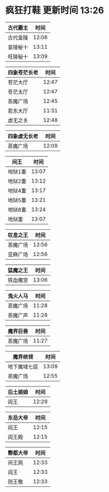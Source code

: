 # 疯狂打鞋 更新时间 13:26

| 古代霸主   | 时间    |
|--------|-------|
| 古代皇陵 | 12:06 |
| 皇陵秘十 | 13:11 |
| 旺陵秘十 | 13:09 |

| 四象苍茫长老   | 时间    |
|--------|-------|
| 苍茫大厅 | 12:47 |
| 苍茫太厅 | 12:47 |
| 恶魔广场 | 12:45 |
| 若东大厅 | 11:31 |
| 虚无之关 | 12:48 |

| 四象虚无长老   | 时间    |
|--------|-------|
| 恶魔广场 | 12:09 |

| 间王   | 时间    |
|--------|-------|
| 地狱1重 | 13:07 |
| 地狱2重 | 13:12 |
| 地狱4重 | 13:17 |
| 地狱5重 | 13:21 |
| 地狱8重 | 13:24 |
| 地狱重 | 13:07 |

| 叹息之王   | 时间    |
|--------|-------|
| 恶魔广场 | 12:56 |
| 亚麻广场 | 12:56 |

| 猛魔之王   | 时间    |
|--------|-------|
| 铁血魔宫 | 13:06 |

| 鬼火人马   | 时间    |
|--------|-------|
| 恶魔广场 | 11:28 |
| 恶魔广声 | 11:28 |

| 魔界巨兽   | 时间    |
|--------|-------|
| 恶魔广场 | 11:27 |

| 魔界统领   | 时间    |
|--------|-------|
| 地下魔域七层 | 13:09 |
| 恶魔广场 | 12:55 |

| 后土娘娘   | 时间    |
|--------|-------|
| 阎王 | 12:29 |

| 东岳大帝   | 时间    |
|--------|-------|
| 阎王 | 12:15 |
| 阎王殿 | 12:15 |

| 酆都大帝   | 时间    |
|--------|-------|
| 间王网 | 12:33 |
| 阎王 | 12:33 |
| 则王敬 | 12:33 |